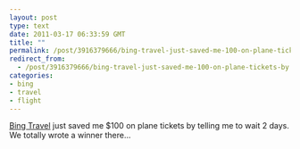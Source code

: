 ```yaml
---
layout: post
type: text
date: 2011-03-17 06:33:59 GMT
title: ""
permalink: /post/3916379666/bing-travel-just-saved-me-100-on-plane-tickets-by
redirect_from: 
  - /post/3916379666/bing-travel-just-saved-me-100-on-plane-tickets-by
categories:
- bing
- travel
- flight
---
```

<a href="http://www.bing.com/travel/flights">Bing Travel</a> just saved me $100 on plane tickets by telling me to wait 2 days. We totally wrote a winner there...